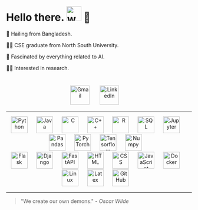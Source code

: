 #  Hello there. <img alt="wave" width="40px" src="https://media.tenor.com/SNL9_xhZl9oAAAAi/waving-hand-joypixels.gif" /> :eyes: <br> 

:house_with_garden: Hailing from Bangladesh.

:man_student: CSE graduate from North South University.

:brain: Fascinated by everything related to AI. 

:man_technologist: Interested in research. 

#

<p align="center">
  <a href="mailto:shafayet.rajit.101@gmail.com"><img width="52px" alt="Gmail" title="Gmail" src="https://www.svgrepo.com/show/243092/gmail.svg"/></a>
  &#8287;&#8287;&#8287;&#8287;&#8287;
  <a href="https://www.linkedin.com/in/shafayetrajit/"><img width="52px" alt="LinkedIn" title="LinkedIn" src="https://www.svgrepo.com/show/469190/linkedin.svg"/></a>
  &#8287;&#8287;&#8287;&#8287;&#8287;
</p>

<hr>
<p align="center">
  <img title="Python" alt="Python" width="45" style="padding-right:20px;" src="https://cdn.jsdelivr.net/gh/devicons/devicon/icons/python/python-plain.svg" />
  <img title="Java" alt="Java" width="45" style="padding-right:20px;" src="https://cdn.jsdelivr.net/gh/devicons/devicon/icons/java/java-original.svg"/>
  <img title="C" alt="C" width="45" style="padding-right:20px;" src="https://cdn.jsdelivr.net/gh/devicons/devicon/icons/c/c-plain.svg" />
  <img title="C++" alt="C++" width="45" style="padding-right:20px;" src="https://cdn.jsdelivr.net/gh/devicons/devicon/icons/cplusplus/cplusplus-line.svg" />
  <img title="R" alt="R" width="45" style="padding-right:20px;" src="https://cdn.jsdelivr.net/gh/devicons/devicon/icons/r/r-original.svg" />

  <img title="SQL" alt="SQL" width="45" style="padding-right:20px;" src="https://cdn.jsdelivr.net/gh/devicons/devicon/icons/postgresql/postgresql-plain.svg" />

  <img title="Pandas" alt="Jupyter" width="45" style="padding-right:20px;" src="https://cdn.jsdelivr.net/gh/devicons/devicon/icons/jupyter/jupyter-original.svg" />
  <img title="Pandas" alt="Pandas" width="45" style="padding-right:20px;" src="https://cdn.jsdelivr.net/gh/devicons/devicon/icons/pandas/pandas-original-wordmark.svg"  />
  <img title="PyTorch" alt="PyTorch" width="45" style="padding-right:20px;" src="https://cdn.jsdelivr.net/gh/devicons/devicon/icons/pytorch/pytorch-original.svg" />
  <img title="Tensorflow" alt="Tensorflow" width="45" style="padding-right:20px;" src="https://cdn.jsdelivr.net/gh/devicons/devicon/icons/tensorflow/tensorflow-original.svg" />
  <img title="Numpy" alt="Numpy" width="45" style="padding-right:20px;" src="https://cdn.jsdelivr.net/gh/devicons/devicon/icons/numpy/numpy-original.svg"  />
  
  <br>
  
  <img title="Flask" alt="Flask" width="45" style="padding-right:20px;" src="https://cdn.jsdelivr.net/gh/devicons/devicon/icons/flask/flask-original.svg" />
  <img title="Django" alt="Django" width="45" height ="45"  style="padding-right:20px;" src="https://cdn.worldvectorlogo.com/logos/django.svg" />
  <img title="FastAPI" alt="FastAPI" width="45" style="padding-right:20px;" src="https://cdn.jsdelivr.net/gh/devicons/devicon/icons/fastapi/fastapi-original.svg" />


  <img title="HTML" alt="HTML" width="45" style="padding-right:20px;" src="https://cdn.jsdelivr.net/gh/devicons/devicon/icons/html5/html5-plain.svg" />
  <img title="CSS" alt="CSS" width="45" style="padding-right:20px;" src="https://cdn.jsdelivr.net/gh/devicons/devicon/icons/css3/css3-plain.svg" />
  <img title="JavaScript" alt="JavaScript" width="45" style="padding-right:20px;" src="https://cdn.jsdelivr.net/gh/devicons/devicon/icons/javascript/javascript-plain.svg" />

  <img title="Docker" alt="Docker" width="45" style="padding-right:20px;" src="https://cdn.jsdelivr.net/gh/devicons/devicon/icons/docker/docker-plain.svg" />
  <img title="Linux" alt="Linux" width="45" style="padding-right:20px;" src="https://cdn.jsdelivr.net/gh/devicons/devicon/icons/linux/linux-original.svg" />
  <img title="Latex" alt="Latex" width="45" style="padding-right:20px;" src="https://www.svgrepo.com/show/377983/latex.svg" />

  <img title="GitHub" alt="GitHub" width="45" style="padding-right:20px;" src="https://www.svgrepo.com/show/503359/github.svg" />
</p>
<hr>


> "We create our own demons." *- Oscar Wilde*

